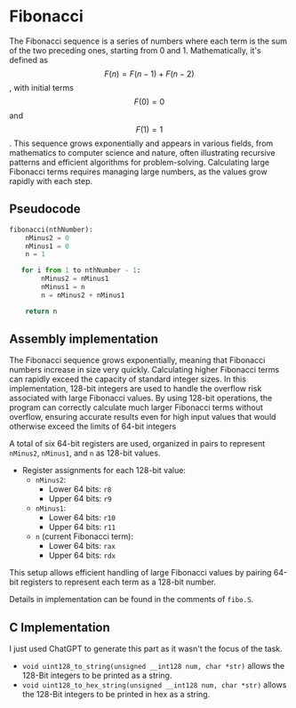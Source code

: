 # Fibonacci 

The Fibonacci sequence is a series of numbers where each term is the sum of the two preceding ones, starting from 0 and 1. Mathematically, it's defined as $$F(n) = F(n-1) + F(n-2)$$, with initial terms $$F(0) = 0$$ and $$F(1) = 1$$. This sequence grows exponentially and appears in various fields, from mathematics to computer science and nature, often illustrating recursive patterns and efficient algorithms for problem-solving. Calculating large Fibonacci terms requires managing large numbers, as the values grow rapidly with each step.


## Pseudocode

```python
fibonacci(nthNumber):
    nMinus2 = 0
    nMinus1 = 0
    n = 1

   for i from 1 to nthNumber - 1:
        nMinus2 = nMinus1
        nMinus1 = n
        n = nMinus2 + nMinus1

    return n
```

## Assembly implementation

The Fibonacci sequence grows exponentially, meaning that Fibonacci numbers increase in size very quickly. Calculating higher Fibonacci terms can rapidly exceed the capacity of standard integer sizes. In this implementation, 128-bit integers are used to handle the overflow risk associated with large Fibonacci values. By using 128-bit operations, the program can correctly calculate much larger Fibonacci terms without overflow, ensuring accurate results even for high input values that would otherwise exceed the limits of 64-bit integers

A total of six 64-bit registers are used, organized in pairs to represent `nMinus2`, `nMinus1`, and `n` as 128-bit values.
  
- Register assignments for each 128-bit value:
  - `nMinus2`:
    - Lower 64 bits: `r8`
    - Upper 64 bits: `r9`
  - `nMinus1`:
    - Lower 64 bits: `r10`
    - Upper 64 bits: `r11`
  - `n` (current Fibonacci term):
    - Lower 64 bits: `rax`
    - Upper 64 bits: `rdx`

This setup allows efficient handling of large Fibonacci values by pairing 64-bit registers to represent each term as a 128-bit number.


Details in implementation can be found in the comments of `fibo.S`.


## C Implementation

I just used ChatGPT to generate this part as it wasn't the focus of the task. 

- `void uint128_to_string(unsigned __int128 num, char *str)` allows the 128-Bit integers to be printed as a string.
- `void uint128_to_hex_string(unsigned __int128 num, char *str)` allows the 128-Bit integers to be printed in hex as a string.
